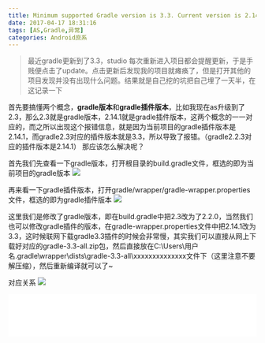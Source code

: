 ```yaml
---
title: Minimum supported Gradle version is 3.3. Current version is 2.14.1
date: 2017-04-17 18:31:16
tags: [AS,Gradle,异常]
categories: Android庶系
---
```

>最近gradle更新到了3.3，studio 每次重新进入项目都会提醒更新，于是手贱便点击了update。点击更新后发现我的项目就瘫痪了，但是打开其他的项目发现并没有出现什么问题。结果就是自己挖的坑把自己埋了一天半，在这记录一下

首先要搞懂两个概念，**gradle版本**和**gradle插件版本**，比如我现在as升级到了2.3，那么2.3就是gradle版本，2.14.1就是gradle插件版本，这两个概念的一一对应的，而之所以出现这个报错信息，就是因为当前项目的gradle插件版本是2.14.1，而gradle2.3对应的插件版本就是3.3，所以导致了报错。（gradle2.2.3对应的插件版本是2.14.1）
那应该怎么解决呢？

<!--more-->
首先我们先查看一下gradle版本，打开根目录的build.gradle文件，框选的即为当前项目的gradle版本
![](http://ondlsj2sn.bkt.clouddn.com/FsOv-qbTsgOI6NcyEw_sBGkXUPJ_.png)

再来看一下gradle插件版本，打开gradle/wrapper/gradle-wrapper.properties文件，框选的即为gradle插件版本
![](http://ondlsj2sn.bkt.clouddn.com/Fp365p4680YEk2KjrSSR_Jycf5w-.png)

这里我们是修改了gradle版本，即在build.gradle中把2.3改为了2.2.0，当然我们也可以修改gradle插件的版本，在gradle-wrapper.properties文件中把2.14.1改为3.3，这时候联网下载gradle3.3插件的时候会非常慢，其实我们可以直接从网上下载好对应的gradle-3.3-all.zip包，然后直接放在C:\Users\用户名\.gradle\wrapper\dists\gradle-3.3-all\xxxxxxxxxxxxxx文件下（这里注意不要解压缩），然后重新编译就可以了~

对应关系
![](http://ondlsj2sn.bkt.clouddn.com/FtyUo8siEM3laLZaxDwwaMJgGvNW.png)


<iframe frameborder="no" border="0" marginwidth="0" marginheight="0" width=100% height=86 src="//music.163.com/outchain/player?type=2&id=27911432&auto=1&height=66"></iframe>
